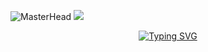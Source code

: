 ![MasterHead](https://github.com/ilaydadaban00/ilaydadaban00/blob/main/img/Github%20Banner.jpg)
![](https://komarev.com/ghpvc/?username=ilaydadaban00&color=blue)
<div align="center">
 <a href="https://github.com/ilaydadaban00">
  <img src="https://readme-typing-svg.demolab.com?font=Fira+Code&size=28&duration=3000&pause=500&center=true&vCenter=true&width=435&lines=%e2%9c%a8+Çağatay+Akkaş+%e2%9c%a8;%f0%9f%93%9a+Software+Developer+%f0%9f%92%bb;Welcome+To+My+Profile+%f0%9f%91%80" alt="Typing SVG" />
 </a>
</div>
